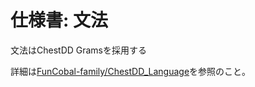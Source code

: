 # 仕様書: 文法

文法はChestDD Gramsを採用する

詳細は[FunCobal-family/ChestDD_Language](https://github.com/FunCobal-family/ChestDD_Language)を参照のこと。
